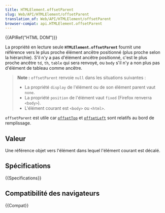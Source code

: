 ```yaml
---
title: HTMLElement.offsetParent
slug: Web/API/HTMLElement/offsetParent
translation_of: Web/API/HTMLElement/offsetParent
browser-compat: api.HTMLElement.offsetParent
---
```

{{APIRef("HTML DOM")}}

La propriété en lecture seule **`HTMLElement.offsetParent`** fournit une référence vers le plus proche élément ancêtre positionné (plus proche selon la hiérarchie). S'il n'y a pas d'élément ancêtre positionné, c'est le plus proche ancêtre `td`, `th`, `table` qui sera renvoyé, ou `body` s'il n'y a non plus pas d'élément de tableau comme ancêtre.

> **Note :** `offsetParent` renvoie `null` dans les situations suivantes&nbsp;:
>
> - La propriété `display` de l'élément ou de son élément parent vaut `none`.
> - La propriété `position` de l'élément vaut `fixed` (Firefox renverra `<body>`).
> - L'élément courant est `<body>` ou `<html>`.

`offsetParent` est utile car [`offsetTop`](/fr/docs/Web/API/HTMLElement/offsetTop) et [`offsetLeft`](/fr/docs/Web/API/HTMLElement/offsetLeft) sont relatifs au bord de remplissage.

## Valeur

Une référence objet vers l'élément dans lequel l'élément courant est décalé.

## Spécifications

{{Specifications}}

## Compatibilité des navigateurs

{{Compat}}
